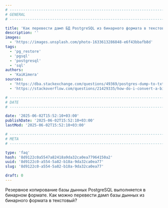 ```yaml
---
# -------------------------------------------------------------------------------------------------------------------- #
# GENERAL
# -------------------------------------------------------------------------------------------------------------------- #

title: 'Как перевести дамп БД PostgreSQL из бинарного формата в текстовый?'
description: ''
images:
  - 'https://images.unsplash.com/photo-1633613286848-e6f43bbafb8d'
tags:
  - 'pg_restore'
  - 'pgsql'
  - 'postgresql'
  - 'sql'
authors:
  - 'KaiKimera'
sources:
  - 'https://dba.stackexchange.com/questions/49369/postgres-dump-to-txt-file'
  - 'https://stackoverflow.com/questions/21429335/how-do-i-convert-a-binary-pgdump-compressed-to-a-plain-sql-file'

# -------------------------------------------------------------------------------------------------------------------- #
# DATE
# -------------------------------------------------------------------------------------------------------------------- #

date: '2025-06-02T15:52:10+03:00'
publishDate: '2025-06-02T15:52:10+03:00'
lastMod: '2025-06-02T15:52:10+03:00'

# -------------------------------------------------------------------------------------------------------------------- #
# META
# -------------------------------------------------------------------------------------------------------------------- #

type: 'faq'
hash: '8d9122c0a5547a82418a9da32ca0ea77964150a2'
uuid: '8d9122c0-a554-5a82-b18a-9da32ca0ea77'
slug: '8d9122c0-a554-5a82-b18a-9da32ca0ea77'

draft: 0
---
```


Резервное копирование базы дынных PostgreSQL выполняется в бинарном формате. Как можно перевести дамп базы дынных из бинарного формата в текстовый?

<!--more-->
